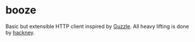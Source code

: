 # booze

Basic but extensible HTTP client inspired by [Guzzle][].  All heavy
lifting is done by [hackney][].

[Guzzle]: https://github.com/guzzle/guzzle
[hackney]: https://github.com/benoitc/hackney
